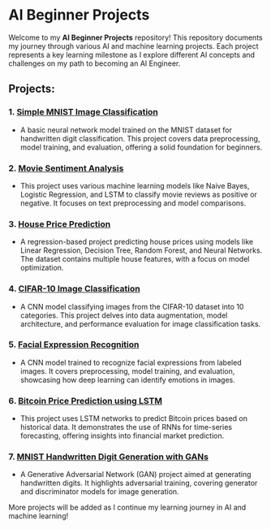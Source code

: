 # AI Beginner Projects

Welcome to my **AI Beginner Projects** repository! This repository documents my journey through various AI and machine learning projects. Each project represents a key learning milestone as I explore different AI concepts and challenges on my path to becoming an AI Engineer.

## Projects:

### 1. [Simple MNIST Image Classification](./Simple_MNIST_Image_Classification)
- A basic neural network model trained on the MNIST dataset for handwritten digit classification. This project covers data preprocessing, model training, and evaluation, offering a solid foundation for beginners.

### 2. [Movie Sentiment Analysis](./Movie_Sentiment_Analysis)
- This project uses various machine learning models like Naive Bayes, Logistic Regression, and LSTM to classify movie reviews as positive or negative. It focuses on text preprocessing and model comparisons.

### 3. [House Price Prediction](./House_Price_Prediction)
- A regression-based project predicting house prices using models like Linear Regression, Decision Tree, Random Forest, and Neural Networks. The dataset contains multiple house features, with a focus on model optimization.

### 4. [CIFAR-10 Image Classification](./CIFAR10_Image_Captioning)
- A CNN model classifying images from the CIFAR-10 dataset into 10 categories. This project delves into data augmentation, model architecture, and performance evaluation for image classification tasks.

### 5. [Facial Expression Recognition](./Facial_Expression_Recognition)
- A CNN model trained to recognize facial expressions from labeled images. It covers preprocessing, model training, and evaluation, showcasing how deep learning can identify emotions in images.

### 6. [Bitcoin Price Prediction using LSTM](./Bitcoin_LSTM_Forecasting)
- This project uses LSTM networks to predict Bitcoin prices based on historical data. It demonstrates the use of RNNs for time-series forecasting, offering insights into financial market prediction.

### 7. [MNIST Handwritten Digit Generation with GANs](./MNIST_GAN_Digit_Generation)
- A Generative Adversarial Network (GAN) project aimed at generating handwritten digits. It highlights adversarial training, covering generator and discriminator models for image generation.

More projects will be added as I continue my learning journey in AI and machine learning!

